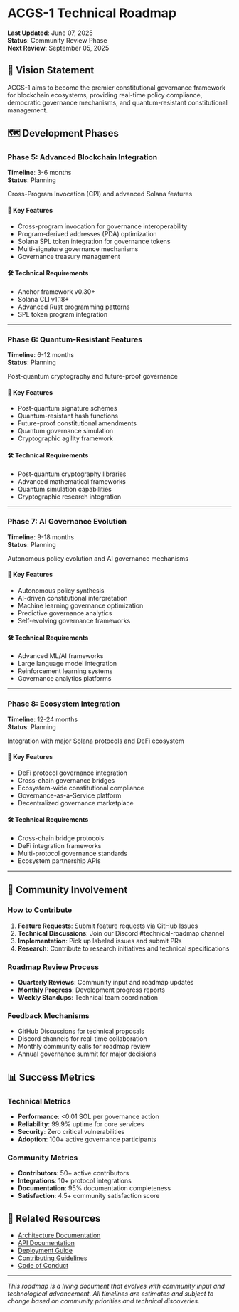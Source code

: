 # ACGS-1 Technical Roadmap

**Last Updated**: June 07, 2025  
**Status**: Community Review Phase  
**Next Review**: September 05, 2025

## 🎯 Vision Statement

ACGS-1 aims to become the premier constitutional governance framework for blockchain ecosystems, providing real-time policy compliance, democratic governance mechanisms, and quantum-resistant constitutional management.

## 🗺️ Development Phases

### Phase 5: Advanced Blockchain Integration

**Timeline**: 3-6 months  
**Status**: Planning

Cross-Program Invocation (CPI) and advanced Solana features

#### 🚀 Key Features

- Cross-program invocation for governance interoperability
- Program-derived addresses (PDA) optimization
- Solana SPL token integration for governance tokens
- Multi-signature governance mechanisms
- Governance treasury management

#### 🛠️ Technical Requirements

- Anchor framework v0.30+
- Solana CLI v1.18+
- Advanced Rust programming patterns
- SPL token program integration

---

### Phase 6: Quantum-Resistant Features

**Timeline**: 6-12 months  
**Status**: Planning

Post-quantum cryptography and future-proof governance

#### 🚀 Key Features

- Post-quantum signature schemes
- Quantum-resistant hash functions
- Future-proof constitutional amendments
- Quantum governance simulation
- Cryptographic agility framework

#### 🛠️ Technical Requirements

- Post-quantum cryptography libraries
- Advanced mathematical frameworks
- Quantum simulation capabilities
- Cryptographic research integration

---

### Phase 7: AI Governance Evolution

**Timeline**: 9-18 months  
**Status**: Planning

Autonomous policy evolution and AI governance mechanisms

#### 🚀 Key Features

- Autonomous policy synthesis
- AI-driven constitutional interpretation
- Machine learning governance optimization
- Predictive governance analytics
- Self-evolving governance frameworks

#### 🛠️ Technical Requirements

- Advanced ML/AI frameworks
- Large language model integration
- Reinforcement learning systems
- Governance analytics platforms

---

### Phase 8: Ecosystem Integration

**Timeline**: 12-24 months  
**Status**: Planning

Integration with major Solana protocols and DeFi ecosystem

#### 🚀 Key Features

- DeFi protocol governance integration
- Cross-chain governance bridges
- Ecosystem-wide constitutional compliance
- Governance-as-a-Service platform
- Decentralized governance marketplace

#### 🛠️ Technical Requirements

- Cross-chain bridge protocols
- DeFi integration frameworks
- Multi-protocol governance standards
- Ecosystem partnership APIs

---

## 🤝 Community Involvement

### How to Contribute

1. **Feature Requests**: Submit feature requests via GitHub Issues
2. **Technical Discussions**: Join our Discord #technical-roadmap channel
3. **Implementation**: Pick up labeled issues and submit PRs
4. **Research**: Contribute to research initiatives and technical specifications

### Roadmap Review Process

- **Quarterly Reviews**: Community input and roadmap updates
- **Monthly Progress**: Development progress reports
- **Weekly Standups**: Technical team coordination

### Feedback Mechanisms

- GitHub Discussions for technical proposals
- Discord channels for real-time collaboration
- Monthly community calls for roadmap review
- Annual governance summit for major decisions

## 📊 Success Metrics

### Technical Metrics

- **Performance**: <0.01 SOL per governance action
- **Reliability**: 99.9% uptime for core services
- **Security**: Zero critical vulnerabilities
- **Adoption**: 100+ active governance participants

### Community Metrics

- **Contributors**: 50+ active contributors
- **Integrations**: 10+ protocol integrations
- **Documentation**: 95% documentation completeness
- **Satisfaction**: 4.5+ community satisfaction score

## 🔗 Related Resources

- [Architecture Documentation](./architecture/)
- [API Documentation](./api/)
- [Deployment Guide](./deployment/)
- [Contributing Guidelines](../CONTRIBUTING.md)
- [Code of Conduct](../CODE_OF_CONDUCT.md)

---

_This roadmap is a living document that evolves with community input and technological advancement. All timelines are estimates and subject to change based on community priorities and technical discoveries._
